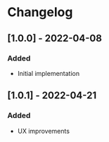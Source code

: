 # Changelog

## [1.0.0] - 2022-04-08
### Added
- Initial implementation

## [1.0.1] - 2022-04-21
### Added
- UX improvements
